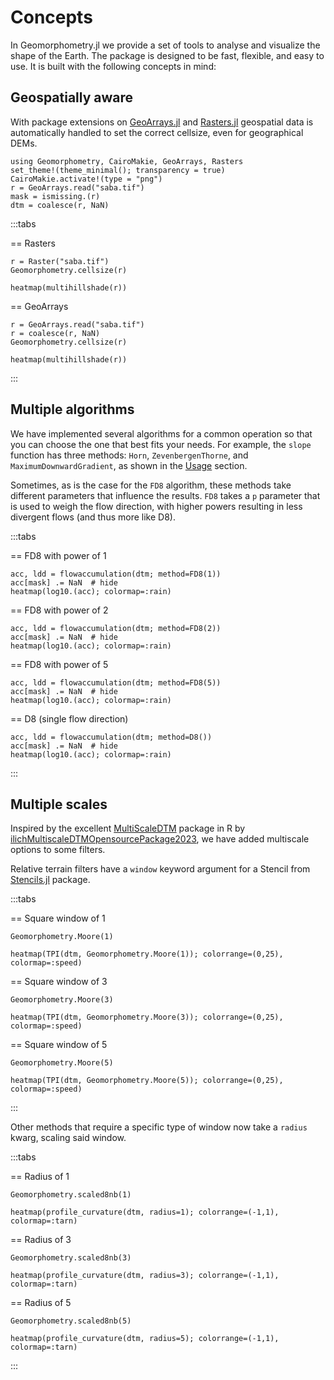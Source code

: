 # Concepts

In Geomorphometry.jl we provide a set of tools to analyse and visualize the shape of the Earth.
The package is designed to be fast, flexible, and easy to use. It is built with the following concepts in mind:

## Geospatially aware
With package extensions on [GeoArrays.jl](https://github.com/evetion/GeoArrays.jl) and [Rasters.jl](https://github.com/rafaqz/Rasters.jl) geospatial data is automatically handled to set the correct cellsize, even for geographical DEMs.

```@setup plots
using Geomorphometry, CairoMakie, GeoArrays, Rasters
set_theme!(theme_minimal(); transparency = true)
CairoMakie.activate!(type = "png")
r = GeoArrays.read("saba.tif")
mask = ismissing.(r)
dtm = coalesce(r, NaN)
```

:::tabs

== Rasters
```@example plots
r = Raster("saba.tif")
Geomorphometry.cellsize(r)
```
```@example plots
heatmap(multihillshade(r))
```

== GeoArrays
```@example plots
r = GeoArrays.read("saba.tif")
r = coalesce(r, NaN)
Geomorphometry.cellsize(r)
```
```@example plots
heatmap(multihillshade(r))
```

:::

## Multiple algorithms
We have implemented several algorithms for a common operation so that you can choose the one that best fits your needs. For example, the `slope` function has three methods: `Horn`, `ZevenbergenThorne`, and `MaximumDownwardGradient`, as shown in the [Usage](usage.md) section.

Sometimes, as is the case for the `FD8` algorithm, these methods take different parameters that influence the results. `FD8` takes a `p` parameter that is used to weigh the flow direction, with higher powers resulting in less divergent flows (and thus more like D8).

:::tabs

== FD8 with power of 1
```@example plots
acc, ldd = flowaccumulation(dtm; method=FD8(1))
acc[mask] .= NaN  # hide
heatmap(log10.(acc); colormap=:rain)
```
== FD8 with power of 2
```@example plots
acc, ldd = flowaccumulation(dtm; method=FD8(2))
acc[mask] .= NaN  # hide
heatmap(log10.(acc); colormap=:rain)
```
== FD8 with power of 5
```@example plots
acc, ldd = flowaccumulation(dtm; method=FD8(5))
acc[mask] .= NaN  # hide
heatmap(log10.(acc); colormap=:rain)
```
== D8 (single flow direction)
```@example plots
acc, ldd = flowaccumulation(dtm; method=D8())
acc[mask] .= NaN  # hide
heatmap(log10.(acc); colormap=:rain)
```

:::


## Multiple scales
Inspired by the excellent [MultiScaleDTM](https://github.com/ailich/MultiscaleDTM) package in R by [ilichMultiscaleDTMOpensourcePackage2023](@citet), we have added multiscale options to some filters.

Relative terrain filters have a `window` keyword argument for a Stencil from [Stencils.jl](https://github.com/rafaqz/Stencils.jl) package.

:::tabs

== Square window of 1
```@example plots
Geomorphometry.Moore(1)
```
```@example plots
heatmap(TPI(dtm, Geomorphometry.Moore(1)); colorrange=(0,25), colormap=:speed)
```

== Square window of 3
```@example plots
Geomorphometry.Moore(3)
```
```@example plots
heatmap(TPI(dtm, Geomorphometry.Moore(3)); colorrange=(0,25), colormap=:speed)
```

== Square window of 5
```@example plots
Geomorphometry.Moore(5)
```
```@example plots
heatmap(TPI(dtm, Geomorphometry.Moore(5)); colorrange=(0,25), colormap=:speed)
```

:::


Other methods that require a specific type of window now take a `radius` kwarg, scaling said window.

:::tabs

== Radius of 1
```@example plots
Geomorphometry.scaled8nb(1)
```
```@example plots
heatmap(profile_curvature(dtm, radius=1); colorrange=(-1,1), colormap=:tarn)
```
== Radius of 3
```@example plots
Geomorphometry.scaled8nb(3)
```
```@example plots
heatmap(profile_curvature(dtm, radius=3); colorrange=(-1,1), colormap=:tarn)
```
== Radius of 5
```@example plots
Geomorphometry.scaled8nb(5)
```
```@example plots
heatmap(profile_curvature(dtm, radius=5); colorrange=(-1,1), colormap=:tarn)
```

:::
